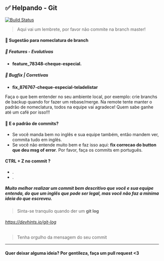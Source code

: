 ## ✅️ Helpando - Git

[![Build Status](https://travis-ci.org/joemccann/dillinger.svg?branch=master)](https://travis-ci.org/joemccann/dillinger)

> Aqui vai um lembrete, por favor não commite na branch master!

####  🎩 Sugestão para nomeclatura de branch

##### 🎩 Features - Evolutivas
- **feature_78348-cheque-especial.**

##### 🎩  Bugfix | Corretivas
- **fix_876767-cheque-especial-teladelistar**

Faça o que bem entender no seu ambiente local, por exemplo: crie branchs de backup quando for fazer um rebase/merge. Na remote tente manter o padrão de nomeclatura, todos na equipe vai agradece! Quem sabe ganhe até um café por isso!!!

#### 🤔 E o padrão de commits?
- Se você manda bem no inglês e sua equipe também, então mandem ver, commita tudo em inglês.
- Se você não entende muito bem e faz isso aqui: **fix correcao do button que deu msg of error**. Por favor, faça os commits em português.

#### CTRL + Z no commit ?
- .
- .

##### Muito melhor realizar um commit bem descritivo que você e sua equipe entenda, do que um inglês que pode ser legal, mas você não faz a mínima ideia do que escreveu.

> Sinta-se tranquilo quando der um **git log**
###### https://devhints.io/git-log
> Tenha orgulho da mensagem do seu commit 

---

#### Quer deixar alguma ideia? Por gentileza, faça um pull request <3
